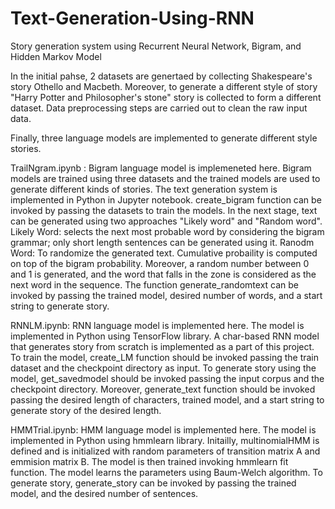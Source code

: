 # Text-Generation-Using-RNN
Story generation system using Recurrent Neural Network, Bigram, and Hidden Markov Model

In the initial pahse, 2 datasets are genertaed by collecting Shakespeare's story Othello and Macbeth.
Moreover, to generate a different style of story "Harry Potter and Philosopher's stone" story is collected to form a different dataset.
Data preprocessing steps are carried out to clean the raw input data.

Finally, three language models are implemented to generate different style stories.

TrailNgram.ipynb : Bigram language model is implemeneted here.
            Bigram models are trained using three datasets and the trained models are used to generate different kinds of stories.
            The text generation system is implemented in Python in Jupyter notebook. 
            create_bigram function can be invoked by passing the datasets to train the models.
            In the next stage, text can be generated using two approaches "Likely word" and "Random word".
            Likely Word: selects the next most probable word by considering the bigram grammar; only short length sentences can be generated using it. 
            Ranodm Word: To randomize the generated text. Cumulative probaility is computed on top of the bigram probability. Moreover, a random number between 0 and 1 is     generated, and the word that falls in the zone is considered as the next word in the sequence. The function generate_randomtext can be invoked by passing the trained model, desired number of words, and a start string to generate story.
            
 RNNLM.ipynb: RNN language model is implemented here. The model is implemented in Python using TensorFlow library. A char-based RNN model that generates story from scratch is implemented as a part of this project. To train the model, create_LM function should be invoked passing the train dataset and the checkpoint directory as input.
 To generate story using the model, get_savedmodel should be invoked passing the input corpus and the checkpoint directory. Moreover, generate_text function should be invoked passing the desired length of characters, trained model, and a start string to generate story of the desired length.
 
 HMMTrial.ipynb: HMM language model is implemented here. The model is implemented in Python using hmmlearn library. Initailly, multinomialHMM is defined and is initialized with random parameters of transition matrix A and emmision matrix B. The model is then trained invoking hmmlearn fit function. The model learns the parameters using Baum-Welch algorithm. To generate story, generate_story can be invoked by passing the trained model, and the desired number of sentences.
          
         

